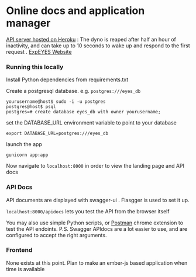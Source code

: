 # Online docs and application manager

[API server hosted on Heroku](https://eyes-online.herokuapp.com/) : The dyno is reaped after half an hour of inactivity, and can take up to 10 seconds to wake up and respond to the first request .
[ExpEYES Website](http://expeyes.in)

### Running this locally

Install Python dependencies from requirements.txt

Create a postgresql database. e.g. `postgres:///eyes_db`
```
yourusername@host$ sudo -i -u postgres
postgres@host$ psql
postgres=# create database eyes_db with owner yourusername;
```

set the DATABASE_URL environment variable to point to your database

`export DATABASE_URL=postgres:///eyes_db`

launch the app 

`gunicorn app:app`

Now navigate to `localhost:8000` in order to view the landing page and API docs

### API Docs

API documents are displayed with swagger-ui . Flasgger is used to set it up.

`localhost:8000/apidocs` lets you test the API from the browser itself

You may also use simple Python scripts, or [Postman](https://chrome.google.com/webstore/detail/postman/fhbjgbiflinjbdggehcddcbncdddomop?hl=en) chrome extension to test the API endoints. P.S. Swagger APIdocs are a lot easier to use, and are configured to accept the right arguments.


### Frontend

None exists at this point. Plan to make an ember-js based application when time is available


